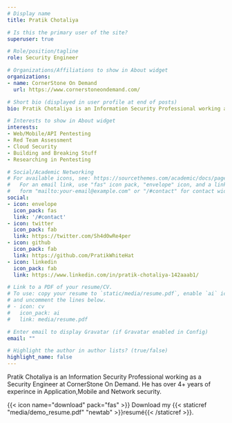 ```yaml
---
# Display name
title: Pratik Chotaliya

# Is this the primary user of the site?
superuser: true

# Role/position/tagline
role: Security Engineer

# Organizations/Affiliations to show in About widget
organizations:
- name: CornerStone On Demand
  url: https://www.cornerstoneondemand.com/

# Short bio (displayed in user profile at end of posts)
bio: Pratik Chotaliya is an Information Security Professional working as a Security Engineer at CornerStone On Demand. He has over 4+ years of experince in Application,Mobile and Network security. 

# Interests to show in About widget
interests:
- Web/Mobile/API Pentesting
- Red Team Assessment
- Cloud Security
- Building and Breaking Stuff
- Researching in Pentesting

# Social/Academic Networking
# For available icons, see: https://sourcethemes.com/academic/docs/page-builder/#icons
#   For an email link, use "fas" icon pack, "envelope" icon, and a link in the
#   form "mailto:your-email@example.com" or "/#contact" for contact widget.
social:
- icon: envelope
  icon_pack: fas
  link: '/#contact'
- icon: twitter
  icon_pack: fab
  link: https://twitter.com/Sh4d0wRe4per
- icon: github
  icon_pack: fab
  link: https://github.com/PratikWhiteHat
- icon: linkedin
  icon_pack: fab
  link: https://www.linkedin.com/in/pratik-chotaliya-142aaab1/

# Link to a PDF of your resume/CV.
# To use: copy your resume to `static/media/resume.pdf`, enable `ai` icons in `params.toml`, 
# and uncomment the lines below.
# - icon: cv
#   icon_pack: ai
#   link: media/resume.pdf

# Enter email to display Gravatar (if Gravatar enabled in Config)
email: ""

# Highlight the author in author lists? (true/false)
highlight_name: false
---
```


Pratik Chotaliya is an Information Security Professional working as a Security Engineer at CornerStone On Demand. He has over 4+ years of experince in Application,Mobile and Network security.

{{< icon name="download" pack="fas" >}} Download my {{< staticref "media/demo_resume.pdf" "newtab" >}}resumé{{< /staticref >}}.
